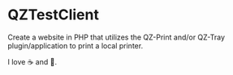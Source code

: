 # QZTestClient
Create a website in PHP that utilizes the QZ-Print and/or QZ-Tray plugin/application to print a local printer.

I love :coffee: and :pizza:.
